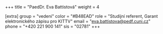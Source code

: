 +++
title = "PaedDr. Eva Battistová"
weight = 4

[extra]
group = "vedeni"
color = "#B48EAD"
role = "Studijní referent, Garant elektronického zápisu pro KITTV"
email = "eva.battistova@pedf.cuni.cz"
phone = "+420 221 900 141"
sis = "02781"
+++

